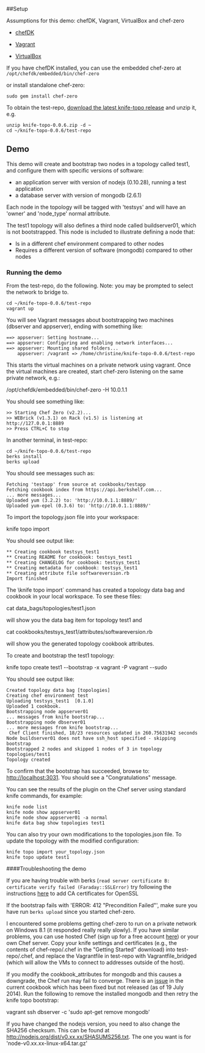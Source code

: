 ##Setup

Assumptions for this demo: chefDK, Vagrant, VirtualBox and chef-zero

* [chefDK](http://www.getchef.com/downloads/chef-dk/)

* [Vagrant](https://www.vagrantup.com/downloads.html)

* [VirtualBox](https://www.virtualbox.org/wiki/Downloads)

If you have chefDK installed, you can use the embedded chef-zero  at 
`/opt/chefdk/embedded/bin/chef-zero`

or install standalone chef-zero:

	sudo gem install chef-zero


To obtain the test-repo, [download the latest knife-topo release](http://github.com/christinedraper/knife-topo/releases/latest)
and unzip it, e.g.

```
unzip knife-topo-0.0.6.zip -d ~
cd ~/knife-topo-0.0.6/test-repo
```


## Demo 

This demo will create and bootstrap two nodes in a topology called test1,
and configure them with specific versions of software:

* an application server with version of nodejs (0.10.28), running
a test application
* a database server with version of  mongodb (2.6.1)

Each node in the topology will be tagged with 'testsys' and will 
have an 'owner' and 'node_type' normal attribute.
 
The test1 topology will also defines a third node called buildserver01, 
which is not bootstrapped. This node is included to illustrate 
defining a node that:

* Is in a different chef environment compared to other nodes
* Requires a different version of software (mongodb) compared to other nodes
 

### Running the demo

From the test-repo, do the following.  Note: you may be prompted to 
select the network to bridge to.

```
cd ~/knife-topo-0.0.6/test-repo
vagrant up 
```

You will see Vagrant messages about bootstrapping two machines (dbserver
and appserver), ending with something like:

```
==> appserver: Setting hostname...
==> appserver: Configuring and enabling network interfaces...
==> appserver: Mounting shared folders...
    appserver: /vagrant => /home/christine/knife-topo-0.0.6/test-repo
```

This starts the virtual machines on a 
private network using vagrant. Once the virtual machines are created, 
start chef-zero listening on the same private network, e.g.:

  /opt/chefdk/embedded/bin/chef-zero -H 10.0.1.1
  
You should see something like:

```
>> Starting Chef Zero (v2.2)...
>> WEBrick (v1.3.1) on Rack (v1.5) is listening at http://127.0.0.1:8889
>> Press CTRL+C to stop
```

In another terminal, in test-repo:

```
cd ~/knife-topo-0.0.6/test-repo
berks install
berks upload
```

You should see messages such as:

```
Fetching 'testapp' from source at cookbooks/testapp
Fetching cookbook index from https://api.berkshelf.com...
... more messages...
Uploaded yum (3.2.2) to: 'http://10.0.1.1:8889/'
Uploaded yum-epel (0.3.6) to: 'http://10.0.1.1:8889/'
```

To import the topology.json file into your workspace:

  knife topo import 
  
You should see output like:

```
** Creating cookbook testsys_test1
** Creating README for cookbook: testsys_test1
** Creating CHANGELOG for cookbook: testsys_test1
** Creating metadata for cookbook: testsys_test1
** Creating attribute file softwareversion.rb
Import finished
```

The \knife topo import` command has created a topology data bag and cookbook 
in your local workspace. To see these files:

  cat data_bags/topologies/test1.json
  
will show you the data bag item for topology test1 and

  cat cookbooks/testsys_test1/attributes/softwareversion.rb

will show you the generated topology cookbook attributes.

To create and bootstrap the test1 topology:

  knife topo create test1 --bootstrap -x vagrant -P vagrant --sudo

You should see output like:

```
Created topology data bag [topologies]
Creating chef environment test
Uploading testsys_test1  [0.1.0]
Uploaded 1 cookbook.
Bootstrapping node appserver01
... messages from knife bootstrap...
Bootstrapping node dbserver01
... more messages from knife bootstrap...
 Chef Client finished, 18/23 resources updated in 260.75631942 seconds
Node buildserver01 does not have ssh_host specified - skipping bootstrap
Bootstrapped 2 nodes and skipped 1 nodes of 3 in topology topologies/test1
Topology created
```

To confirm that the bootstrap has succeeded, browse to: 
[http://localhost:3031](http://localhost:3031).
You should see a "Congratulations" message.

You can see the results of the plugin on the Chef server using 
standard knife commands, for example:

```
knife node list
knife node show appserver01
knife node show appserver01 -a normal
knife data bag show topologies test1
```
  
You can also try your own modifications to the topologies.json file. To
update the topology with the modified configuration:

```
knife topo import your_topology.json
knife topo update test1
```  


####Troubleshooting the demo

If you are having trouble with berks (`read server certificate B: 
certificate verify failed (Faraday::SSLError)`
try following the instructions 
[here](https://gist.github.com/fnichol/867550#the-manual-way-boring) 
to add CA certificates for OpenSSL

If the bootstrap fails with 'ERROR: 412 "Precondition Failed"', make sure
you have run `berks upload` since you started chef-zero.

I encountered some problems getting chef-zero to run on a private network
on Windows 8.1 (it responded really really slowly). 
If you have similar problems, you can use hosted Chef
(sign up for a free account [here](https://manage.opscode.com/signup))
or your own Chef server. Copy your knife settings and certificates (e.g.,
the contents of chef-repo/.chef in the "Getting Started" download) into
test-repo/.chef, and replace the Vagrantfile in test-repo with 
Vagrantfile_bridged (which will allow the VMs to connect to addresses 
outside of the host).

If you modify the cookbook_attributes for mongodb and this causes
a downgrade, the Chef run may fail to converge. 
There is an [issue](https://github.com/edelight/chef-mongodb/pull/305) 
in the current cookbook which has been fixed but
not released (as of 19 July 2014). Run the following to remove the
installed mongodb and then retry the knife topo bootstrap:

  vagrant ssh dbserver -c 'sudo apt-get remove mongodb'

If you have changed the nodejs version, you need to also change the
SHA256 checksum. This can be found at
http://nodejs.org/dist/v0.xx.xx/SHASUMS256.txt. The one you want is
for 'node-v0.xx.xx-linux-x64.tar.gz'
